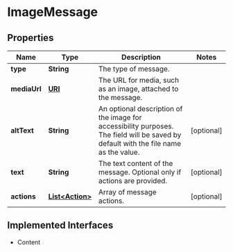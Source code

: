 

# ImageMessage

## Properties

Name | Type | Description | Notes
------------ | ------------- | ------------- | -------------
**type** | **String** | The type of message. | 
**mediaUrl** | [**URI**](URI.md) | The URL for media, such as an image, attached to the message. | 
**altText** | **String** | An optional description of the image for accessibility purposes. The field will be saved by default with the file name as the value. |  [optional]
**text** | **String** | The text content of the message. Optional only if actions are provided. |  [optional]
**actions** | [**List&lt;Action&gt;**](Action.md) | Array of message actions. |  [optional]


## Implemented Interfaces

* Content


